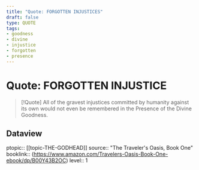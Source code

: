 ```yaml
---
title: "Quote: FORGOTTEN INJUSTICES"
draft: false
type: QUOTE
tags:
- goodness
- divine
- injustice
- forgotten
- presence
---
```


# Quote: FORGOTTEN INJUSTICE
> [!Quote]
> All of the gravest injustices committed by humanity against its own would not even be remembered in the Presence of the Divine Goodness.

## Dataview
ptopic:: [[topic-THE-GODHEAD]]
source:: "The Traveler's Oasis, Book One"
booklink:: (https://www.amazon.com/Travelers-Oasis-Book-One-ebook/dp/B00Y43B2OC)
level:: 1
